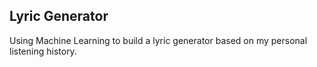 ## Lyric Generator
Using Machine Learning to build a lyric generator based on my personal listening history.  

